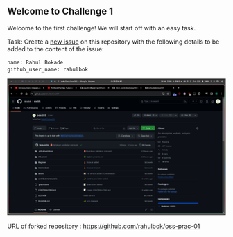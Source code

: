 ## Welcome to Challenge 1

Welcome to the first challenge! 
We will start off with an easy task. 

Task: 
Create a [new issue](https://github.com/eabhi-me/oss-prac-01/issues/new) on this repository with the following details to be added to the content of the issue: 

```
name: Rahul Bokade
github_user_name: rahulbok
```

![Alt text](image.png)

URL of forked repository : https://github.com/rahulbok/oss-prac-01

